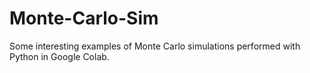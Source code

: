 # Monte-Carlo-Sim
Some interesting examples of Monte Carlo simulations performed with Python in Google Colab.
